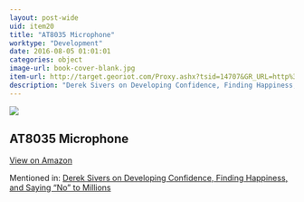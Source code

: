 ```yaml
---
layout: post-wide
uid: item20
title: "AT8035 Microphone"
worktype: "Development"
date: 2016-08-05 01:01:01
categories: object
image-url: book-cover-blank.jpg
item-url: http://target.georiot.com/Proxy.ashx?tsid=14707&GR_URL=http%3A%2F%2Fwww.amazon.com%2FAudio-Technica-AT8035-Shotgun-Microphone%2Fdp%2FB000ZLOGCC%2F
description: "Derek Sivers on Developing Confidence, Finding Happiness, and Saying “No” to Millions"
---
```

<a href="http://target.georiot.com/Proxy.ashx?tsid=14707&GR_URL=http%3A%2F%2Fwww.amazon.com%2FAudio-Technica-AT8035-Shotgun-Microphone%2Fdp%2FB000ZLOGCC%2F" target="blank"><img src="../../../../img/thumbs/book-cover-blank.jpg" class="prod-img"></a>
<h2>AT8035 Microphone</h2>
<p><a class="btn btn-primary" href="http://target.georiot.com/Proxy.ashx?tsid=14707&GR_URL=http%3A%2F%2Fwww.amazon.com%2FAudio-Technica-AT8035-Shotgun-Microphone%2Fdp%2FB000ZLOGCC%2F" target="blank">View on Amazon</a><p>
<p>Mentioned in: <a href="http://fourhourworkweek.com/2015/12/14/derek-sivers-on-developing-confidence-finding-happiness-and-saying-no-to-millions/" target="blank">Derek Sivers on Developing Confidence, Finding Happiness, and Saying “No” to Millions</a></p>
